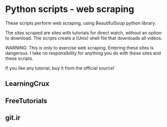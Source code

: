 # Python scripts - web scraping

These scripts perform web scraping, using BeautifulSoup python library.

The sites scraped are sites with tutorials for direct watch, without an option to download. The scripts create a (Unix) shell file that downloads all videos.

WARNING: This is only to exercise web scraping. Entering these sites is dangerous. I take no responsibility for anything you do with these sites and these scripts.

If you like any tutorial, buy it from the official source!


## LearningCrux

## FreeTutorials

## git.ir


